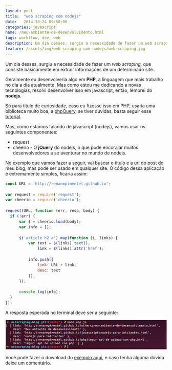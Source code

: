 ```yaml
---
layout: post
title:  "web scraping com nodejs"
date:   2014-10-24 09:50:00
categories: javascript
name: /meu-ambiente-de-desenvolvimento.html
tags: workflow, dev, web
description: Um dia desses, surgiu a necessidade de fazer um web scraping, que consiste básicamente em extrair informações de um determinado site.
feature: /assets/img/web-scraping-com-nodejs/web-scraping.jpg
---
```


Um dia desses, surgiu a necessidade de fazer um _web scraping_, que consiste básicamente em extrair informações de um determinado site.

Geralmente eu desenvolveria algo em __PHP__, a linguagem que mais trabalho no dia a dia atualmente. Mas como estou me dedicando a novas tecnologias, resolvi desenvolver isso em javascript, então, lembrei do __nodejs__.

Só para titulo de curiosidade, caso eu fizesse isso em PHP, usaria uma biblioteca muito boa, a [phpQuery], se tiver dúvidas, basta seguir esse [tutorial].

Mas, como estamos falando de javascript (nodejs), vamos usar os seguintes componentes:

  * request
  * cheerio - O __jQuery__ do nodejs, o que pode encorajar muitos desenvolvedores a se aventurar no mundo de nodejs.

No exemplo que vamos fazer a seguir, vai buscar o titulo e a url do post do meu blog, mas pode ser usado em qualquer site. O código dessa aplicação é extremamente simples, ficaria assim:

```javascript
const URL = 'http://renanmpimentel.github.io';

var request = require('request');
var cheerio = require('cheerio');

request(URL, function (err, resp, body) {
  if (!err) {
      var $ = cheerio.load(body);
      var info = [];

      $('article h2 a').map(function (i, links) {
          var text = $(links).text(),
              link = $(links).attr('href');

          info.push({
              link: URL + link,
              desc: text
          });
      });

      console.log(info);
  }
});
```

A resposta esperada no terminal deve ser a seguinte:

![alt text](/assets/img/web-scraping-com-nodejs/app.jpg "")

Você pode fazer o download do [exemplo aqui], e caso tenha alguma dúvida deixe um comentário.


[phpQuery]: https://code.google.com/p/phpquery/
[tutorial]: http://www.deivison.com.br/phpquery-web-scraping-ja-imaginou-selecionar-elementos-de-um-outro-site-com-php-utilizando-a-semantica-de-elementos-como-do-css/
[exemplo aqui]: https://github.com/renanmpimentel/webscraping-blog

